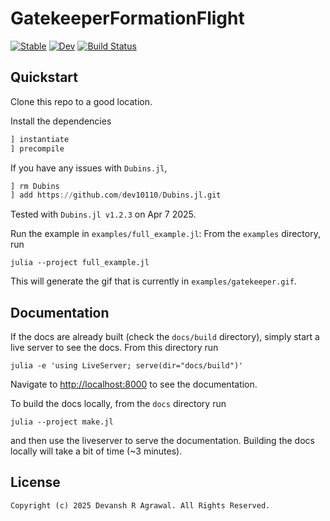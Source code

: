 # GatekeeperFormationFlight

[![Stable](https://img.shields.io/badge/docs-stable-blue.svg)](https://dev10110.github.io/GatekeeperFormationFlight.jl/stable/)
[![Dev](https://img.shields.io/badge/docs-dev-blue.svg)](https://dev10110.github.io/GatekeeperFormationFlight.jl/dev/)
[![Build Status](https://github.com/dev10110/GatekeeperFormationFlight.jl/actions/workflows/CI.yml/badge.svg?branch=main)](https://github.com/dev10110/GatekeeperFormationFlight.jl/actions/workflows/CI.yml?query=branch%3Amain)


## Quickstart

Clone this repo to a good location. 

Install the dependencies
```julia
] instantiate
] precompile
```

If you have any issues with `Dubins.jl`, 
```julia
] rm Dubins 
] add https://github.com/dev10110/Dubins.jl.git
```
Tested with `Dubins.jl v1.2.3` on Apr 7 2025. 

Run the example in `examples/full_example.jl`: From the `examples` directory, run
```
julia --project full_example.jl
```
This will generate the gif that is currently in `examples/gatekeeper.gif`. 

## Documentation

If the docs are already built (check the `docs/build` directory), simply start a live server to see the docs. From this directory run
```
julia -e 'using LiveServer; serve(dir="docs/build")'
```
Navigate to [http://localhost:8000](http://localhost:8000) to see the documentation. 

To build the docs locally, from the `docs` directory run
```
julia --project make.jl
```
and then use the liveserver to serve the documentation. Building the docs locally will take a bit of time (~3 minutes).


## License

```
Copyright (c) 2025 Devansh R Agrawal. All Rights Reserved.
```
